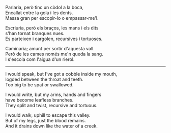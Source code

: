 Parlaria, però tinc un còdol a la boca,  
Encallat entre la gola i les dents.  
Massa gran per escopir-lo o empassar-me'l.  
  
Escriuria, però els braços, les mans i els dits  
s'han tornat branques nues.  
Es parteixen i cargolen, recursives i tortuoses.  
  
Caminaria; amunt per sortir d'aquesta vall.  
Però de les cames només me'n queda la sang.  
I s'escola com l'aigua d'un rierol.  
  
---  
  
I would speak, but I've got a cobble inside my mouth,  
logded between the throat and teeth.  
Too big to be spat or swallowed.  
  
I would write, but my arms, hands and fingers  
have become leafless branches.  
They split and twist, recursive and tortuous.  
  
I would walk, uphill to escape this valley.  
But of my legs, just the blood remains.  
And it drains down like the water of a creek.  
  
